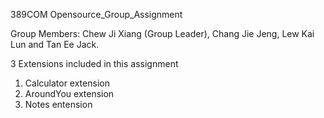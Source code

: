 389COM Opensource_Group_Assignment 

Group Members: Chew Ji Xiang (Group Leader), Chang Jie Jeng, Lew Kai Lun and Tan Ee Jack. 

3 Extensions included in this assignment
1. Calculator extension
2. AroundYou extension
3. Notes entension 
